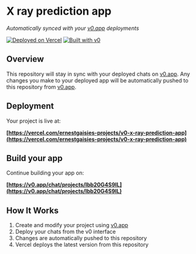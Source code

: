 # X ray prediction app

*Automatically synced with your [v0.app](https://v0.app) deployments*

[![Deployed on Vercel](https://img.shields.io/badge/Deployed%20on-Vercel-black?style=for-the-badge&logo=vercel)](https://vercel.com/ernestgaisies-projects/v0-x-ray-prediction-app)
[![Built with v0](https://img.shields.io/badge/Built%20with-v0.app-black?style=for-the-badge)](https://v0.app/chat/projects/Ibb20G4S9IL)

## Overview

This repository will stay in sync with your deployed chats on [v0.app](https://v0.app).
Any changes you make to your deployed app will be automatically pushed to this repository from [v0.app](https://v0.app).

## Deployment

Your project is live at:

**[https://vercel.com/ernestgaisies-projects/v0-x-ray-prediction-app](https://vercel.com/ernestgaisies-projects/v0-x-ray-prediction-app)**

## Build your app

Continue building your app on:

**[https://v0.app/chat/projects/Ibb20G4S9IL](https://v0.app/chat/projects/Ibb20G4S9IL)**

## How It Works

1. Create and modify your project using [v0.app](https://v0.app)
2. Deploy your chats from the v0 interface
3. Changes are automatically pushed to this repository
4. Vercel deploys the latest version from this repository
